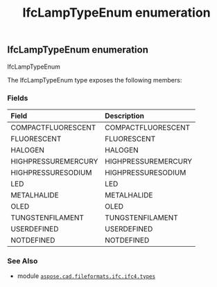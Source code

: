 ﻿---
title: IfcLampTypeEnum enumeration
second_title: Aspose.CAD for Python via .NET API References
description: 
type: docs
weight: 2960
url: /aspose.cad.fileformats.ifc.ifc4.types/ifclamptypeenum/
is_root: false
---

## IfcLampTypeEnum enumeration

IfcLampTypeEnum



The IfcLampTypeEnum type exposes the following members:

### Fields
| Field | Description |
| :- | :- |
| COMPACTFLUORESCENT | COMPACTFLUORESCENT |
| FLUORESCENT | FLUORESCENT |
| HALOGEN | HALOGEN |
| HIGHPRESSUREMERCURY | HIGHPRESSUREMERCURY |
| HIGHPRESSURESODIUM | HIGHPRESSURESODIUM |
| LED | LED |
| METALHALIDE | METALHALIDE |
| OLED | OLED |
| TUNGSTENFILAMENT | TUNGSTENFILAMENT |
| USERDEFINED | USERDEFINED |
| NOTDEFINED | NOTDEFINED |



### See Also
* module [`aspose.cad.fileformats.ifc.ifc4.types`](..)
